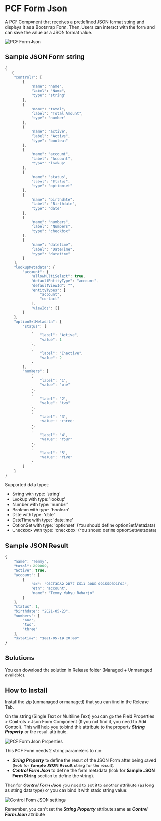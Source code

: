 
# PCF Form Json

A PCF Component that receives a predefined JSON format string and displays it as a Bootstrap Form. Then, Users can interact with the form and can save the value as a JSON format value.

![PCF Form Json](https://temmyraharjo.files.wordpress.com/2021/04/demo-pcf-form.gif)

## Sample JSON Form string

```javascript
{
   {
    "controls": [
        {
            "name": "name",
            "label": "Name",
            "type": "string"
        },
        {
            "name": "total",
            "label": "Total Amount",
            "type": "number"
        },
        {
            "name": "active",
            "label": "Active",
            "type": "boolean"
        },
        {
            "name": "account",
            "label": "Account",
            "type": "lookup"
        },
        {
            "name": "status",
            "label": "Status",
            "type": "optionset"
        },
        {
            "name": "birthdate",
            "label": "Birthdate",
            "type": "date"
        },
        {
            "name": "numbers",
            "label": "Numbers",
            "type": "checkbox"
        },
        {
            "name": "datetime",
            "label": "DateTime",
            "type": "datetime"
        }
    ],
    "lookupMetadata": {
        "account": {
            "allowMultiSelect": true,
            "defaultEntityType": "account",
            "defaultViewId": "",
            "entityTypes": [
                "account",
                "contact"
            ],
            "viewIds": []
        }
    },
    "optionSetMetadata": {
        "status": [
            {
                "label": "Active",
                "value": 1
            },
            {
                "label": "Inactive",
                "value": 2
            }
        ],
        "numbers": [
            {
                "label": "1",
                "value": "one"
            },
            {
                "label": "2",
                "value": "two"
            },
            {
                "label": "3",
                "value": "three"
            },
            {
                "label": "4",
                "value": "four"
            },
            {
                "label": "5",
                "value": "five"
            }
        ]
    }
}
```

Supported data types:  

- String with type: 'string'
- Lookup with type: 'lookup'
- Number with type: 'number'
- Boolean with type: 'boolean'
- Date with type: 'date'
- DateTime with type: 'datetime'
- OptionSet with type: 'optionset' (You should define optionSetMetadata)
- Checkbox with type: 'checkbox' (You should define optionSetMetadata)

## Sample JSON Result

```javascript
{
    "name": "Temmy",
    "total": 200000,
    "active": true,
    "account": [
        {
            "id": "96EF3EA2-2B77-E511-80DB-00155DFD1F02",
            "etn": "account",
            "name": "Temmy Wahyu Raharjo"
        }
    ],
    "status": 1,
    "birthdate": "2021-05-20",
    "numbers": [
        "one",
        "two",
        "three"
    ],
    "datetime": "2021-05-19 20:00"
}
```

## Solutions

You can download the solution in Release folder (Managed + Unmanaged available).

## How to Install

Install the zip (unmanaged or managed) that you can find in the Release Tab.

On the string (Single Text or Multiline Text) you can go the Field Properties > Controls > Json Form Component (If you not find it, you need to Add Control). This will help you to bind this attribute to the property _**String Property**_ or the result attribute.

![PCF Form Json Properties](https://temmyraharjo.files.wordpress.com/2021/05/add-control.png)

This PCF Form needs 2 string parameters to run:

- _**String Property**_ to define the result of the JSON Form after being saved (look for **Sample JSON Result** string for the result).
- _**Control Form Json**_ to define the form metadata (look for **Sample JSON Form String** section to define the string).

Then for _**Control Form Json**_ you need to set it to another attribute (as long as string data type) or you can bind it with static string value:

![Control Form JSON settings](https://temmyraharjo.files.wordpress.com/2021/05/control-form-json-attribute.png)

Remember, you can't set the _**String Property**_ attribute same as _**Control Form Json**_ attribute
